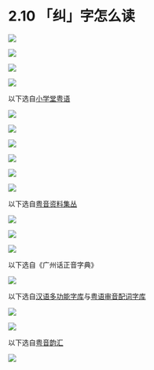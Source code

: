 # 2.10 「纠」字怎么读

![](http://pcj4g4ziw.bkt.clouddn.com/image/section2.10/import.png)

![](http://pcj4g4ziw.bkt.clouddn.com/image/section2.10/import2.png)

![](http://pcj4g4ziw.bkt.clouddn.com/image/section2.10/import3.png)

![](http://pcj4g4ziw.bkt.clouddn.com/image/section2.10/import4.png)

以下选自[小学堂粤语](http://xiaoxue.iis.sinica.edu.tw/yueyu)

![](http://pcj4g4ziw.bkt.clouddn.com/image/section2.10/import5.png)

![](http://pcj4g4ziw.bkt.clouddn.com/image/section2.10/import6.png)

![](http://pcj4g4ziw.bkt.clouddn.com/image/section2.10/import7.png)

![](http://pcj4g4ziw.bkt.clouddn.com/image/section2.10/import8.png)

![](http://pcj4g4ziw.bkt.clouddn.com/image/section2.10/import9.png)

![](http://pcj4g4ziw.bkt.clouddn.com/image/section2.10/import10.png)

以下选自[粤音资料集丛](http://www.jyut.net/)

![](http://pcj4g4ziw.bkt.clouddn.com/image/section2.10/import11.png)

![](http://pcj4g4ziw.bkt.clouddn.com/image/section2.10/import12.png)

![](http://pcj4g4ziw.bkt.clouddn.com/image/section2.10/import13.png)

以下选自《广州话正音字典》

![](http://pcj4g4ziw.bkt.clouddn.com/image/section2.10/import14.png)

以下选自[汉语多功能字库](http://humanum.arts.cuhk.edu.hk/Lexis/lexi-mf/)与[粤语审音配词字库](http://humanum.arts.cuhk.edu.hk/Lexis/lexi-can/)

![](http://pcj4g4ziw.bkt.clouddn.com/image/section2.10/import15.png)

![](http://pcj4g4ziw.bkt.clouddn.com/image/section2.10/import16.png)

以下选自[粤音韵汇](http://humanum.arts.cuhk.edu.hk/Lexis/Canton2/)

![](http://pcj4g4ziw.bkt.clouddn.com/image/section2.10/import17.png)

